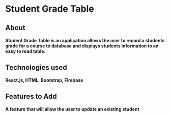 # Student Grade Table

## About

#### Student Grade Table is an application allows the user to record a students grade for a course to database and displays students information to an easy to read table.

## Technologies used

#### React.js, HTML, Bootstrap, Firebase

## Features to Add

#### A feature that will allow the user to update an existing student